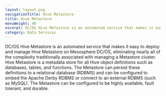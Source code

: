 ```yaml
---
layout: layout.pug
navigationTitle: Hive Metastore
title: Hive Metastore
menuWeight: 40
excerpt: DC/OS Hive Metastore is an automated service that makes it easy to deploy and manage Hive Metastore on Mesosphere DC/OS.
category: Data Services
---
```


DC/OS Hive Metastore is an automated service that makes it easy to deploy and manage Hive Metastore on Mesosphere DC/OS, eliminating nearly all of the complexity traditionally associated with managing a Metastore cluster. Hive Metastore is a metadata store for all Hive object definitions such as databases, tables, and functions. The Metastore can persist these definitions to a relational database (RDBMS) and can be configured to embed the Apache Derby RDBMS or connect to an external RDBMS (such as MySQL). The Metastore can be configured to be highly available, fault tolerant, and durable.
